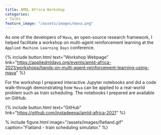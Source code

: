 ```yaml
---
title: AMDL Africa Workshop
categories:
- Talks
feature_image: "/assets/images/mava.png"
---
```

As one of the developers of `Mava`, an open-source research framework, I helped facilitate a workshop on multi-agent reinforcement learning at the `Applied Machine Learning Days` conference.

{% include button.html text="Workshop Webpage" link="https://appliedmldays.org/events/amld-africa-2021/workshops/hands-on-multi-agent-reinforcement-learning-using-mava" %}

For the workshop I prepared interactive Jupyter notebooks and did a code walk-through demonstrating how `Mava` can be applied to a real-world problem such as train scheduling. The notebooks I prepared are available on GitHub.

{% include button.html text="GitHub" link="https://github.com/instadeepai/amld-africa-2021" %}

% include figure.html image="/assets/images/flatland.gif" caption="Flatland - train scheduling simulator." %}

